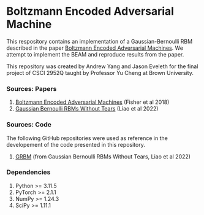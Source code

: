 # Boltzmann Encoded Adversarial Machine
This respository contains an implementation of a Gaussian-Bernoulli RBM described in the paper 
[Boltzmann Encoded Adversarial Machines](https://arxiv.org/abs/1804.08682). We attempt to implement the BEAM and 
reproduce results from the paper. 

This repository was created by Andrew Yang and Jason Eveleth for the final project of CSCI 2952Q taught
by Professor Yu Cheng at Brown University. 

### Sources: Papers
1. [Boltzmann Encoded Adversarial Machines](https://arxiv.org/abs/1804.08682) (Fisher et al 2018)
2. [Gaussian Bernoulli RBMs Without Tears](https://arxiv.org/abs/2210.10318) (Liao et al 2022)

### Sources: Code
The following GitHub repositories were used as reference in the developement of the code presented in this repository. 
1. [GRBM](https://github.com/DSL-Lab/GRBM) (from Gaussian Bernoulli RBMs Without Tears, Liao et al 2022)

### Dependencies
1. Python >= 3.11.5
2. PyTorch >= 2.1.1
3. NumPy >= 1.24.3
4. SciPy >= 1.11.1

